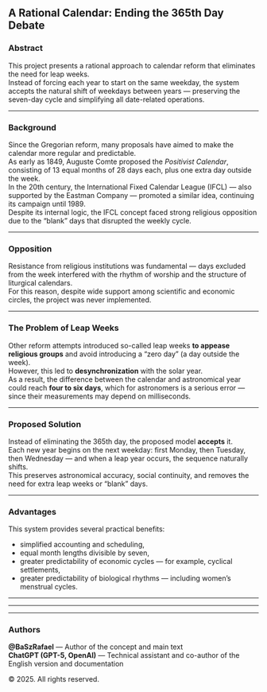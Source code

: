 ## **A Rational Calendar: Ending the 365th Day Debate**

### **Abstract**
This project presents a rational approach to calendar reform that eliminates the need for leap weeks.  
Instead of forcing each year to start on the same weekday, the system accepts the natural shift of weekdays between years — preserving the seven-day cycle and simplifying all date-related operations.

---

### **Background**
Since the Gregorian reform, many proposals have aimed to make the calendar more regular and predictable.  
As early as 1849, Auguste Comte proposed the *Positivist Calendar*, consisting of 13 equal months of 28 days each, plus one extra day outside the week.  
In the 20th century, the International Fixed Calendar League (IFCL) — also supported by the Eastman Company — promoted a similar idea, continuing its campaign until 1989.  
Despite its internal logic, the IFCL concept faced strong religious opposition due to the “blank” days that disrupted the weekly cycle.

---

### **Opposition**
Resistance from religious institutions was fundamental — days excluded from the week interfered with the rhythm of worship and the structure of liturgical calendars.  
For this reason, despite wide support among scientific and economic circles, the project was never implemented.

---

### **The Problem of Leap Weeks**
Other reform attempts introduced so-called leap weeks **to appease religious groups** and avoid introducing a “zero day” (a day outside the week).  
However, this led to **desynchronization** with the solar year.  
As a result, the difference between the calendar and astronomical year could reach **four to six days**, which for astronomers is a serious error — since their measurements may depend on milliseconds.

---

### **Proposed Solution**
Instead of eliminating the 365th day, the proposed model **accepts** it.  
Each new year begins on the next weekday: first Monday, then Tuesday, then Wednesday — and when a leap year occurs, the sequence naturally shifts.  
This preserves astronomical accuracy, social continuity, and removes the need for extra leap weeks or “blank” days.

---

### **Advantages**
This system provides several practical benefits:  
- simplified accounting and scheduling,  
- equal month lengths divisible by seven,  
- greater predictability of economic cycles — for example, cyclical settlements,  
- greater predictability of biological rhythms — including women’s menstrual cycles.

---
---

---

### Authors

**@BaSzRafael** — Author of the concept and main text  
**ChatGPT (GPT-5, OpenAI)** — Technical assistant and co-author of the English version and documentation  

© 2025. All rights reserved.

